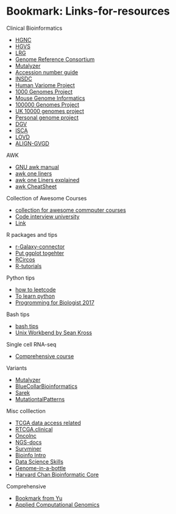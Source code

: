 # Bookmark: Links-for-resources

Clinical Bioinformatics
* [HGNC](http://www.genenames.org/)
* [HGVS](http://www.hgvs.org/)
* [LRG](http://www.lrg-sequence.org/)
* [Genome Reference Consortium](http://www.ncbi.nlm.nih.gov/projects/genome/assembly/grc/)
* [Mutalyzer](https://mutalyzer.nl/)
* [Accession number guide](http://www.ncbi.nlm.nih.gov/Sequin/acc.html)
* [INSDC](http://www.insdc.org/)
* [Human Variome Project](http://www.humanvariomeproject.org/)
* [1000 Genomes Project](http://www.1000genomes.org/)
* [Mouse Genome Informatics](http://www.informatics.jax.org/)
* [100000 Genomes Project](http://www.genomicsengland.co.uk/)
* [UK 10000 genomes project](http://www.uk10k.org/)
* [Personal genome project](http://www.personalgenomes.org/)
* [DGV](http://dgv.tcag.ca/dgv/app/home)
* [ISCA](https://www.iscaconsortium.org/)
* [LOVD](http://www.lovd.nl/)
* [ALIGN-GVGD](http://agvgd.hci.utah.edu/agvgd_input.php)


AWK
* [GNU awk manual](http://www.gnu.org/software/gawk/manual/gawk.html)
* [awk one liners](http://www.catonmat.net/blog/wp-content/uploads/2008/09/awk1line.txt)
* [awk one Liners explained](http://www.catonmat.net/blog/awk-one-liners-explained-part-one/)
* [awk CheatSheet](http://www.catonmat.net/blog/awk-nawk-and-gawk-cheat-sheet/)


Collection of Awesome Courses
* [collection for awesome commputer courses](https://github.com/prakhar1989/awesome-courses)
* [Code interview university](https://github.com/jwasham/coding-interview-university)
* [Link](https://github.com/jwasham/coding-interview-university)


R packages and tips
* [r-Galaxy-connector](https://github.com/scholtalbers/r-galaxy-connector)
* [Put ggplot togehter](https://github.com/thomasp85/patchwork)
* [RCircos](https://github.com/cran/RCircos/tree/master/demo)
* [R-tutorials](https://data-flair.training/blogs/r-tutorials-home/)

Python tips
* [how to leetcode](https://github.com/illuz/leetcode)
* [To learn python](http://www.cnblogs.com/vamei/archive/2012/09/13/2682778.html)
* [Progromming for Biologist 2017](https://github.com/srobb1/pfb2017)


Bash tips
* [bash tips](https://github.com/vsbuffalo/devnotes/wiki/Bash-Script-Tips)
* [Unix Workbend by Sean Kross](http://seankross.com/the-unix-workbench/)

Single cell RNA-seq
* [Comprehensive course](https://hemberg-lab.github.io/scRNA.seq.course/index.html)

Variants
* [Mutalyzer](https://github.com/mutalyzer/description-extractor)
* [BlueCollarBioinformatics](https://github.com/bcbio/bcbio-nextgen)
* [Sarek](https://github.com/SciLifeLab/Sarek)
* [MutationtalPatterns](http://bioconductor.org/packages/release/bioc/html/MutationalPatterns.html)

Misc colllection
* [TCGA data access related](https://github.com/OmnesRes/knick_knacks)
* [RTCGA.clinical](http://www.bioconductor.org/packages/release/data/experiment/vignettes/RTCGA.clinical/inst/doc/downloading_clinical_datasets.html)
* [Oncolnc](https://github.com/OmnesRes/onco_lnc)
* [NGS-docs](https://github.com/ngs-docs)
* [Survminer](https://github.com/kassambara/survminer)
* [Bioinfo Intro](https://github.com/jmzeng1314/bioinformatics123)
* [Data Science Skills](https://woaielf.github.io/2016/09/11/data-science/)
* [Genome-in-a-bottle](http://jimb.stanford.edu/giab/)
* [Harvard Chan Bioinformatic Core](https://github.com/hbctraining/In-depth-NGS-Data-Analysis-Course)

Comprehensive
* [Bookmark from Yu](https://github.com/GuangchuangYu/bookmarks/blob/master/biobabble_index.md)
* [Applied Computational Genomics](https://github.com/quinlan-lab/applied-computational-genomics)

